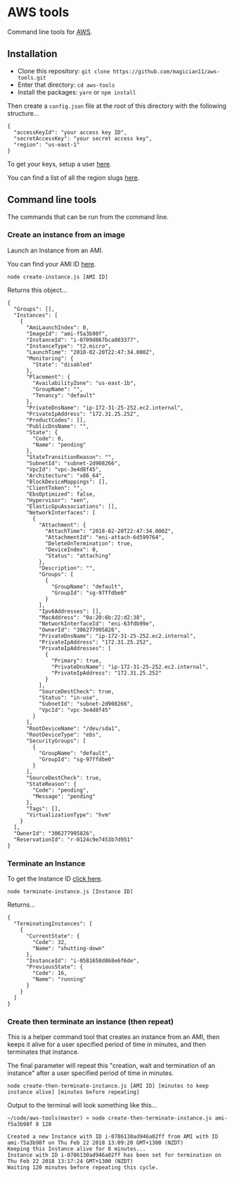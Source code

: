 # AWS tools

Command line tools for [AWS](https://aws.amazon.com/).

## Installation

* Clone this repository: `git clone https://github.com/magician11/aws-tools.git`
* Enter that directory: `cd aws-tools`
* Install the packages: `yarn` or `npm install`

Then create a `config.json` file at the root of this directory with the
following structure...

```
{
  "accessKeyId": "your access key ID",
  "secretAccessKey": "your secret access key",
  "region": "us-east-1"
}
```

To get your keys, setup a user
[here](https://console.aws.amazon.com/iam/home#/users).

You can find a list of all the region slugs
[here](https://docs.aws.amazon.com/general/latest/gr/rande.html#apigateway_region).

## Command line tools

The commands that can be run from the command line.

### Create an instance from an image

Launch an Instance from an AMI.

You can find your AMI ID
[here](https://console.aws.amazon.com/ec2/v2/home?Images).

`node create-instance.js [AMI ID]`

Returns this object...

```
{
  "Groups": [],
  "Instances": [
    {
      "AmiLaunchIndex": 0,
      "ImageId": "ami-f5a3b98f",
      "InstanceId": "i-0709d867bca803377",
      "InstanceType": "t2.micro",
      "LaunchTime": "2018-02-20T22:47:34.000Z",
      "Monitoring": {
        "State": "disabled"
      },
      "Placement": {
        "AvailabilityZone": "us-east-1b",
        "GroupName": "",
        "Tenancy": "default"
      },
      "PrivateDnsName": "ip-172-31-25-252.ec2.internal",
      "PrivateIpAddress": "172.31.25.252",
      "ProductCodes": [],
      "PublicDnsName": "",
      "State": {
        "Code": 0,
        "Name": "pending"
      },
      "StateTransitionReason": "",
      "SubnetId": "subnet-2d908266",
      "VpcId": "vpc-3e4d8f45",
      "Architecture": "x86_64",
      "BlockDeviceMappings": [],
      "ClientToken": "",
      "EbsOptimized": false,
      "Hypervisor": "xen",
      "ElasticGpuAssociations": [],
      "NetworkInterfaces": [
        {
          "Attachment": {
            "AttachTime": "2018-02-20T22:47:34.000Z",
            "AttachmentId": "eni-attach-6d599764",
            "DeleteOnTermination": true,
            "DeviceIndex": 0,
            "Status": "attaching"
          },
          "Description": "",
          "Groups": [
            {
              "GroupName": "default",
              "GroupId": "sg-97ffdbe0"
            }
          ],
          "Ipv6Addresses": [],
          "MacAddress": "0a:20:6b:22:d2:38",
          "NetworkInterfaceId": "eni-63fdb99e",
          "OwnerId": "306277995826",
          "PrivateDnsName": "ip-172-31-25-252.ec2.internal",
          "PrivateIpAddress": "172.31.25.252",
          "PrivateIpAddresses": [
            {
              "Primary": true,
              "PrivateDnsName": "ip-172-31-25-252.ec2.internal",
              "PrivateIpAddress": "172.31.25.252"
            }
          ],
          "SourceDestCheck": true,
          "Status": "in-use",
          "SubnetId": "subnet-2d908266",
          "VpcId": "vpc-3e4d8f45"
        }
      ],
      "RootDeviceName": "/dev/sda1",
      "RootDeviceType": "ebs",
      "SecurityGroups": [
        {
          "GroupName": "default",
          "GroupId": "sg-97ffdbe0"
        }
      ],
      "SourceDestCheck": true,
      "StateReason": {
        "Code": "pending",
        "Message": "pending"
      },
      "Tags": [],
      "VirtualizationType": "hvm"
    }
  ],
  "OwnerId": "306277995826",
  "ReservationId": "r-0124c9e7453b7d951"
}
```

### Terminate an Instance

To get the Instance ID
[click here](https://console.aws.amazon.com/ec2/v2/home#Instances).

`node terminate-instance.js [Instance ID]`

Returns...

```
{
  "TerminatingInstances": [
    {
      "CurrentState": {
        "Code": 32,
        "Name": "shutting-down"
      },
      "InstanceId": "i-0581658d868e6f6de",
      "PreviousState": {
        "Code": 16,
        "Name": "running"
      }
    }
  ]
}
```

### Create then terminate an instance (then repeat)

This is a helper command tool that creates an instance from an AMI, then keeps
it alive for a user specified period of time in minutes, and then terminates
that instance.

The final parameter will repeat this "creation, wait and termination of an
instance" after a user specified period of time in minutes.

`node create-then-terminate-instance.js [AMI ID] [minutes to keep instance
alive] [minutes before repeating]`

Output to the terminal will look something like this...

```
~/code/aws-tools(master) » node create-then-terminate-instance.js ami-f5a3b98f 8 120

Created a new Instance with ID i-0786130ad946a02ff from AMI with ID ami-f5a3b98f on Thu Feb 22 2018 13:09:20 GMT+1300 (NZDT)
Keeping this Instance alive for 8 minutes...
Instance with ID i-0786130ad946a02ff has been set for termination on Thu Feb 22 2018 13:17:24 GMT+1300 (NZDT)
Waiting 120 minutes before repeating this cycle.
```
